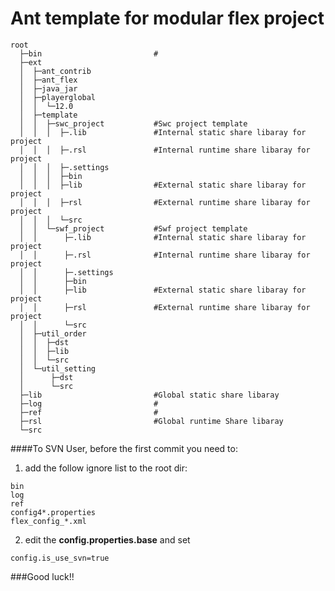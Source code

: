 Ant template for modular flex project
=========================
```
root
  ├─bin                         #
  ├─ext
  │  ├─ant_contrib
  │  ├─ant_flex
  │  ├─java_jar
  │  ├─playerglobal
  │  │  └─12.0
  │  ├─template
  │  │  ├─swc_project           #Swc project template
  │  │  │  ├─.lib               #Internal static share libaray for project
  │  │  │  ├─.rsl               #Internal runtime share libaray for project
  │  │  │  ├─.settings
  │  │  │  ├─bin
  │  │  │  ├─lib                #External static share libaray for project
  │  │  │  ├─rsl                #External runtime share libaray for project
  │  │  │  └─src
  │  │  └─swf_project           #Swf project template
  │  │      ├─.lib              #Internal static share libaray for project
  │  │      ├─.rsl              #Internal runtime share libaray for project
  │  │      ├─.settings
  │  │      ├─bin
  │  │      ├─lib               #External static share libaray for project
  │  │      ├─rsl               #External runtime share libaray for project
  │  │      └─src
  │  ├─util_order
  │  │  ├─dst
  │  │  ├─lib
  │  │  └─src
  │  └─util_setting
  │      ├─dst
  │      └─src
  ├─lib                         #Global static share libaray
  ├─log                         #
  ├─ref                         #
  ├─rsl                         #Global runtime Share libaray
  └─src
```








####To SVN User, before the first commit you need to:
1. add the follow ignore list to the root dir:
```
bin
log
ref
config4*.properties
flex_config_*.xml
```
2. edit the **config.properties.base** and set
```
config.is_use_svn=true
```

###Good luck!!
